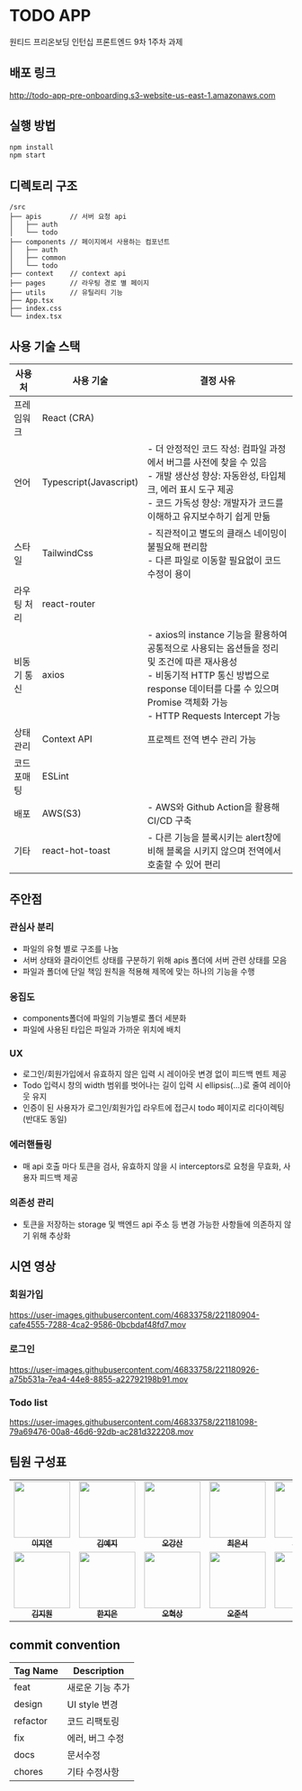 # TODO APP
원티드 프리온보딩 인턴십 프론트엔드 9차 1주차 과제

## 배포 링크
http://todo-app-pre-onboarding.s3-website-us-east-1.amazonaws.com

## 실행 방법
```bash
npm install
npm start
```
## 디렉토리 구조
```
/src
├── apis       // 서버 요청 api
│   ├── auth
│   └── todo
├── components // 페이지에서 사용하는 컴포넌트
│   ├── auth
│   ├── common
│   └── todo
├── context    // context api
├── pages      // 라우팅 경로 별 페이지
├── utils      // 유틸리티 기능
├── App.tsx
├── index.css
└── index.tsx
```

## 사용 기술 스택
|사용처|사용 기술|결정 사유|
|--|--|--|
| 프레임워크 | React (CRA) | |
| 언어 | Typescript(Javascript) | - 더 안정적인 코드 작성: 컴파일 과정에서 버그를 사전에 찾을 수 있음 <br /> - 개발 생산성 향상: 자동완성, 타입체크, 에러 표시 도구 제공 <br /> - 코드 가독성 향상: 개발자가 코드를 이해하고 유지보수하기 쉽게 만듦 |
| 스타일 | TailwindCss | - 직관적이고 별도의 클래스 네이밍이 불필요해 편리함 <br /> - 다른 파일로 이동할 필요없이 코드 수정이 용이 |
| 라우팅 처리 | react-router | |
| 비동기 통신 | axios| - axios의 instance 기능을 활용하여 공통적으로 사용되는 옵션들을 정리 및 조건에 따른 재사용성 <br /> - 비동기적 HTTP 통신 방법으로 response 데이터를 다룰 수 있으며 Promise 객체화 가능 <br /> - HTTP Requests Intercept 가능|
| 상태 관리 | Context API |프로젝트 전역 변수 관리 가능|
| 코드 포매팅 | ESLint | |
| 배포 | AWS(S3) | - AWS와 Github Action을 활용해 CI/CD 구축 |
| 기타 | react-hot-toast | - 다른 기능을 블록시키는 alert창에 비해 블록을 시키지 않으며 전역에서 호출할 수 있어 편리 |

## 주안점

### 관심사 분리
- 파일의 유형 별로 구조를 나눔
- 서버 상태와 클라이언트 상태를 구분하기 위해 apis 폴더에 서버 관련 상태를 모음
- 파일과 폴더에 단일 책임 원칙을 적용해 제목에 맞는 하나의 기능을 수행

### 응집도
- components폴더에 파일의 기능별로 폴더 세분화
- 파일에 사용된 타입은 파일과 가까운 위치에 배치

### UX
- 로그인/회원가입에서 유효하지 않은 입력 시 레이아웃 변경 없이 피드백 멘트 제공
- Todo 입력시 창의 width 범위를 벗어나는 길이 입력 시 ellipsis(...)로 줄여 레이아웃 유지
- 인증이 된 사용자가 로그인/회원가입 라우트에 접근시 todo 페이지로 리다이렉팅(반대도 동일)

### 에러핸들링
- 매 api 호출 마다 토큰을 검사, 유효하지 않을 시 interceptors로 요청을 무효화, 사용자 피드백 제공

### 의존성 관리
- 토큰을 저장하는 storage 및 백엔드 api 주소 등 변경 가능한 사항들에 의존하지 않기 위해 추상화

## 시연 영상

### 회원가입
https://user-images.githubusercontent.com/46833758/221180904-cafe4555-7288-4ca2-9586-0bcbdaf48fd7.mov

### 로그인
https://user-images.githubusercontent.com/46833758/221180926-a75b531a-7ea4-44e8-8855-a22792198b91.mov

### Todo list
https://user-images.githubusercontent.com/46833758/221181098-79a69476-00a8-46d6-92db-ac281d322208.mov

## 팀원 구성표
<table align="center">
  <tr>
    <td align="center">
      <a href="https://github.com/jiyeon2">
      <img src="https://avatars.githubusercontent.com/u/18395475?v=4" width="100px;" alt=""/>
      <br />
      <sub><b>이지연</b></sub>
      </a>
    </td>
    <td align="center">
      <a href="https://github.com/foreknowledge">
      <img src="https://avatars.githubusercontent.com/u/29790944?v=4" width="100px;" alt=""/>
      <br />
      <sub><b>김예지</b></sub>
      </a>
    </td>
    <td align="center">
      <a href="https://github.com/ggsno">
      <img src="https://avatars.githubusercontent.com/u/46833758?v=4" width="100px;" alt=""/>
      <br />
      <sub><b>오강산</b></sub>
      </a>
    </td>
    <td align="center">
      <a href="https://github.com/yses9296">
      <img src="https://avatars.githubusercontent.com/u/54027716?v=4" width="100px;" alt=""/>
      <br />
      <sub><b>최은서</b></sub>
      </a>
    </td>
        <td align="center">
      <a href="https://github.com/tjswo2292">
      <img src="https://avatars.githubusercontent.com/u/55657931?v=4" width="100px;" alt=""/>
      <br />
      <sub><b>최선재</b></sub>
      </a>
    </td>
</tr>
<tr>
    <td align="center">
      <a href="https://github.com/jiwonmik">
      <img src="https://avatars.githubusercontent.com/u/59993029?v=4" width="100px;" alt=""/>
      <br />
      <sub><b>김지원</b></sub>
      </a>
    </td>
    <td align="center">
      <a href="https://github.com/onezeun">
      <img src="https://avatars.githubusercontent.com/u/78632052?v=4" width="100px;" alt=""/>
      <br />
      <sub><b>한지은</b></sub>
      </a>
    </td>
    <td align="center">
      <a href="https://github.com/iuesver">
      <img src="https://avatars.githubusercontent.com/u/87600354?v=4" width="100px;" alt=""/>
      <br />
      <sub><b>오혁상</b></sub>
      </a>
    </td>
      <td align="center">
      <a href="https://github.com/junseokoh-hub">
      <img src="https://avatars.githubusercontent.com/u/99642719?v=4" width="100px;" alt=""/>
      <br />
      <sub><b>오준석</b></sub>
      </a>
    </td>
        <td align="center">
      <a href="https://github.com/pre-onboarding-internship-team2">
      <img src="https://avatars.githubusercontent.com/u/125961436?s=200&v=4" width="100px;" alt=""/>
      <br />
      <sub><b>2팀</b></sub>
      </a>
    </td>
  </tr>
</table>

## commit convention

| Tag Name | Description      |
| -------- | ---------------- |
| feat     | 새로운 기능 추가 |
| design   | UI style 변경    |
| refactor | 코드 리팩토링    |
| fix      | 에러, 버그 수정  |
| docs     | 문서수정         |
| chores   | 기타 수정사항    |
